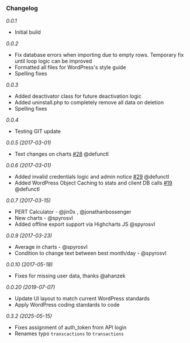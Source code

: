### Changelog

*0.0.1*
* Initial build

*0.0.2*
* Fix database errors when importing due to empty rows. Temporary fix until loop logic can be improved
* Formatted all files for WordPress's style guide
* Spelling fixes

*0.0.3*
* Added deactivator class for future deactivation logic
* Added uninstall.php to completely remove all data on deletion
* Spelling fixes

*0.0.4*
* Testing GIT update

*0.0.5 (2017-03-01)*
* Text changes on charts [#28](https://github.com/codeablehq/expertstatsplugin/issues/28) @defunctl

*0.0.6 (2017-03-01)*
* Added invalid credentials logic and admin notice [#29](https://github.com/codeablehq/expertstatsplugin/issues/29) @defunctl
* Added WordPress Object Caching to stats and client DB calls [#19](https://github.com/codeablehq/expertstatsplugin/issues/19) @defunctl

*0.0.7 (2017-03-15)*
* PERT Calculator - @jin0x , @jonathanbossenger
* New charts - @spyrosvl
* Added offline export support via Highcharts JS @spyrosvl

*0.0.9 (2017-03-23)*
* Average in charts - @spyrosvl
* Condition to change text between best month/day - @spyrosvl

*0.0.10 (2017-05-18)*
* Fixes for missing user data, thanks @ahanzek

*0.0.20 (2019-07-07)*
* Update UI layout to match current WordPress standards
* Apply WordPress coding standards to code

*0.3.2 (2025-05-15)*
* Fixes assignment of auth_token from API login
* Renames typo `transcactions` to `transactions`
